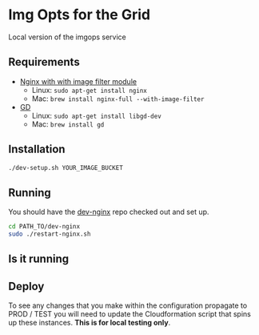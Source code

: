 # Img Opts for the Grid
Local version of the imgops service

## Requirements
* [Nginx with with image filter module](http://nginx.org/en/docs/http/ngx_http_image_filter_module.html)
  * Linux: `sudo apt-get install nginx`
  * Mac: `brew install nginx-full --with-image-filter`
* [GD](http://libgd.github.io/)
  * Linux: `sudo apt-get install libgd-dev`
  * Mac:  `brew install gd`

## Installation
``` Bash
./dev-setup.sh YOUR_IMAGE_BUCKET
```

## Running
You should have the [dev-nginx](https://github.com/guardian/dev-nginx) repo checked out and set up.
``` Bash
cd PATH_TO/dev-nginx
sudo ./restart-nginx.sh
```

## Is it running

[](http://localhost:9008/_)

## Deploy
To see any changes that you make within the configuration propagate to
PROD / TEST you will need to update the Cloudformation script that spins up these
instances. __This is for local testing only__.

